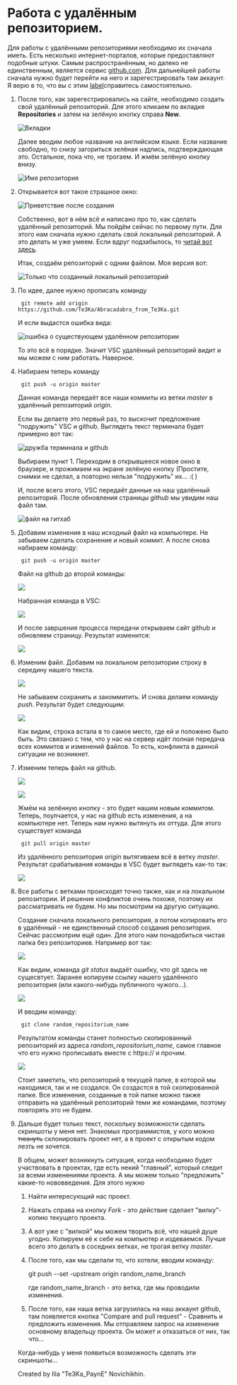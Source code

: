 # Работа с удалённым репозиторием.

Для работы с удалёнными репозиториями необходимо их сначала иметь. Есть несколько интернет-порталов, которые предоставляют подобные штуки. Самым распространённым, но далеко не единственным, является сервис [github.com](https://github.com). Для дальнейшей работы сначала нужно будет перейти на него и зарегестрировать там аккаунт. Я верю в то, что вы с этим [label](C:/de392687-0120-423c-b71a-b8d3f26985e5.yadisk-drop)справитесь самостоятельно.

1) После того, как зарегестрировались на сайте, необходимо создать свой удалённый репозиторий. Для этого кликаем по вкладке **Repositories** и затем на зелёную кнопку справа **New**. 

    ![Вкладки](/pictures/git_hub/github_01.png)

    Далее вводим любое название на английском языке. Если название свободно, то снизу загориться зелёная надпись, подтверждающая это. Остальное, пока что, не трогаем. И жмём зелёную кнопку внизу.

    ![Имя репозитория](/pictures/git_hub/github_02.png)

2) Открывается вот такое страшное окно:

    ![Приветствие после создания](/pictures/git_hub/github_03.png)

    Собственно, вот в нём всё и написано про то, как сделать удалённый репозиторий. Мы пойдём сейчас по первому пути. Для этого нам сначала нужно сделать свой локальный репозиторий. А это делать м уже умеем. Если вдруг подзабылось, то [читай вот здесь](/GIT.md).

    Итак, создаём репозиторий с одним файлом. Моя версия вот:

    ![Только что созданный локальный репозиторий](/pictures/git_hub/github_04.png)

3) По идее, далее нужно прописать команду 

        git remote add origin https://github.com/Te3Ka/Abracadabra_from_Te3Ka.git

    И если выдастся ошибка вида:

    ![ошибка о существующем удалённом репозитории](/pictures/git_hub/github_05.png)

    То это всё в порядке. Значит VSC удалённый репозиторий видит и мы можем с ним работать. Наверное.

4) Набираем теперь команду

        git push -u origin master
    
    Данная команда передаёт все наши коммиты из ветки *master* в удалённый репозиторий *origin*.

    Если вы делаете это первый раз, то выскочит предложение "подружить" VSC и github. Выглядеть текст терминала будет примерно вот так:

    ![дружба терминала и github](/pictures/git_hub/github_06.png)

    Выбираем пункт 1. Переходим в открывшееся новое окно в браузере, и прожимаем на экране зелёную кнопку (Простите, снимки не сделал, а повторно нельзя "подружить" их... :( )

    И, после всего этого, VSC передаёт данные на наш удалённый репозиторий. После обновления страницы *github* мы увидим наш файл там.

    ![файл на гитхаб](/pictures/git_hub/github_07.png)

5) Добавим изменения в наш исходный файл на компьютере. Не забываем сделать сохранение и новый коммит. А после снова набираем команду:

        git push -u origin master

    Файл на github до второй команды:

    ![](/pictures/git_hub/github_08.png)

    Набранная команда в VSC:

    ![](/pictures/git_hub/github_09.png)

    И после завршения процесса передачи открываем сайт github и обновляем страницу. Результат изменится:

    ![](/pictures/git_hub/github_10.png)

6) Изменим файл. Добавим на локальном репозитории строку в середину нашего текста.

    ![](/pictures/git_hub/github_11.png)

    Не забываем сохранить и закоммитить. И снова делаем команду *push*. Результат будет следующим:

    ![](/pictures/git_hub/github_12.png)

    Как видим, строка встала в то самое место, где ей и положено было быть. Это связано с тем, что у нас на сервер идёт полная передача всех коммитов и изменений файлов. То есть, конфликта в данной ситуации не возникнет.

7) Изменим теперь файл на github.

    ![](/pictures/git_hub/github_13.png)

    ![](/pictures/git_hub/github_14.png)

    Жмём на зелённую кнопку - это будет нашим новым коммитом. Теперь, поулчается, у нас на github есть изменения, а на компьютере нет. Теперь нам нужно вытянуть их оттуда. Для этого существует команда

        git pull origin master
    
    Из удалённого репозитория *origin* вытягиваем всё в ветку *master*. Результат срабатывания команды в VSC будет выглядеть как-то так:

    ![](/pictures/git_hub/github_15.png)

8) Все работы с ветками происходят точно также, как и на локальном репозитории. И решение конфликтов очень похоже, поэтому их рассматривать не будем. Но мы посмотрим на другую ситуацию.

    Создание сначала локального репозитория, а потом копировать его в удалённый - не единственный способ создания репозитория. Сейчас рассмотрим ещё один. Для этого нам понадобиться чистая папка без репозиториев. Например вот так:

    ![](/pictures/git_hub/github_16.png)

    Как видим, команда *git status* выдаёт ошибку, что git здесь не сущесвтует. Заранее копируем ссылку нашего удалённого репозитория (или какого-нибудь публичного чужого...).
    
    ![](/pictures/git_hub/github_17.png)
    
    И вводим команду:

        git clone random_repositorium_name
    
    Результатом команды станет полностью скопированный репозиторий из адреса *random_repositorium_name*, самое главное что его нужно прописывать вместе с https:// и прочим.

    ![](/pictures/git_hub/github_18.png)

    Стоит заметить, что репозиторий в текущей папке, в которой мы находимся, так и не создался. Он создастся в той скопированной папке. Все изменения, созданные в той папке можно также отправить на удалённый репозиторий теми же командами, поэтому повторять это не будем.

9) Дальше будет только текст, поскольку возможности сделать скриншоты у меня нет. Знакомых программистов, у кого можно ~~тюзнуть~~ склонировать проект нет, а в проект с открытым кодом лезть не хочется.

    В общем, может возникнуть ситуация, когда необходимо будет участвовать в проектах, где есть некий "главный", который следит за всеми изменениями проекта. А мы можем только "предложить" какие-то нововведения. Для этого нужно

    1) Найти интересующий нас проект.
    2) Нажать справа на кнопку *Fork* - это действие сделает "вилку"-копию текущего проекта.
    3) А вот уже с "вилкой" мы можем творить всё, что нашей душе угодно. Копируем её к себе на компьютер и издеваемся. Лучше всего это делать в соседних ветках, не трогая ветку *master*.
    4) После того, как мы сделали то, что хотели, вводим команду:

        git push --set -upstream origin random_name_branch

        где random_name_branch - это ветка, где мы проводили изменения.
    5) После того, как наша ветка загрузилась на наш аккаунт github, там появляется кнопка "Compare and pull request" - Сравнить и предложить изменения. Мы отправляем запрос на изменение основному владельцу проекта. Он может и отказаться от них, так что...

    Когда-нибудь у меня появиться возможность сделать эти скриншоты...

    Created by Ilia "Te3Ka_PaynE" Novichikhin.